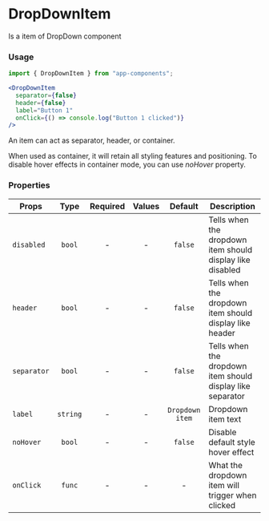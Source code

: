 # DropDownItem

Is a item of DropDown component

### Usage

```js
import { DropDownItem } from "app-components";
```

```jsx
<DropDownItem
  separator={false}
  header={false}
  label="Button 1"
  onClick={() => console.log("Button 1 clicked")}
/>
```

An item can act as separator, header, or container.

When used as container, it will retain all styling features and positioning. To disable hover effects in container mode, you can use _noHover_ property.

### Properties

| Props         |   Type   | Required | Values |     Default     | Description                                                |
| ------------- | :------: | :------: | :----: | :-------------: | ---------------------------------------------------------- |
| `disabled`    |  `bool`  |    -     |   -    |     `false`     | Tells when the dropdown item should display like disabled  |
| `header`    |  `bool`  |    -     |   -    |     `false`     | Tells when the dropdown item should display like header    |
| `separator` |  `bool`  |    -     |   -    |     `false`     | Tells when the dropdown item should display like separator |
| `label`       | `string` |    -     |   -    | `Dropdown item` | Dropdown item text                                         |
| `noHover`     |  `bool`  |    -     |   -    |     `false`     | Disable default style hover effect                         |
| `onClick`     |  `func`  |    -     |   -    |        -        | What the dropdown item will trigger when clicked           |
